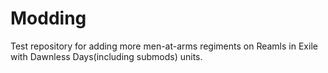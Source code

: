 # Modding

Test repository for adding more men-at-arms regiments on Reamls in Exile with Dawnless Days(including submods) units.
